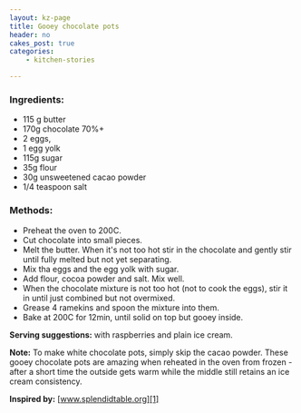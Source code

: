 ```yaml
---
layout: kz-page
title: Gooey chocolate pots
header: no
cakes_post: true
categories:
    - kitchen-stories

---
```


### Ingredients:

* 115 g butter
* 170g chocolate 70%+
* 2 eggs,
* 1 egg yolk
* 115g sugar
* 35g flour
* 30g unsweetened cacao powder
* 1/4 teaspoon salt

### Methods:

* Preheat the oven to 200C.
* Cut chocolate into small pieces.
* Melt the butter. When it's not too hot stir in the chocolate and gently stir until fully melted but not yet separating.
* Mix tha eggs and the egg yolk with sugar.
* Add flour, cocoa powder and salt. Mix well.
* When the chocolate mixture is not too hot (not to cook the eggs), stir it in until just combined but not overmixed.
* Grease 4 ramekins and spoon the mixture into them.
* Bake at 200C for 12min, until solid on top but gooey inside.

**Serving suggestions:** with raspberries and plain ice cream.

**Note:** To make white chocolate pots, simply skip the cacao powder. These gooey chocolate pots are amazing when reheated in the oven from frozen - after a short time the outside gets warm while the middle still retains an ice cream consistency.

**Inspired by:** [www.splendidtable.org][1]

[1]: https://www.splendidtable.org/recipes/gooey-chocolate-cakes
